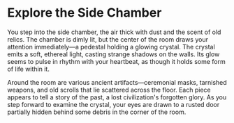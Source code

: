 # Explore the Side Chamber

You step into the side chamber, the air thick with dust and the scent of old relics. The chamber is dimly lit, but the center of the room draws your attention immediately—a pedestal holding a glowing crystal. The crystal emits a soft, ethereal light, casting strange shadows on the walls. Its glow seems to pulse in rhythm with your heartbeat, as though it holds some form of life within it.

Around the room are various ancient artifacts—ceremonial masks, tarnished weapons, and old scrolls that lie scattered across the floor. Each piece appears to tell a story of the past, a lost civilization's forgotten glory. As you step forward to examine the crystal, your eyes are drawn to a rusted door partially hidden behind some debris in the corner of the room.
